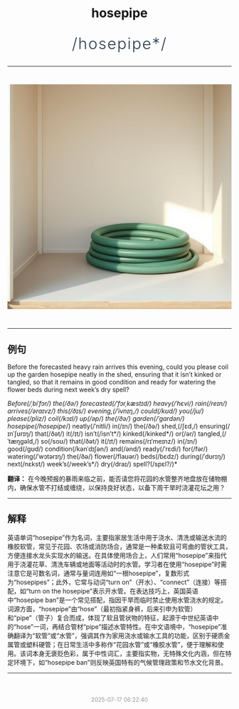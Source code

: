 <div align="center">

# hosepipe

<div style="margin: 30px 0;">
<h1 style="font-size: 2.5em; font-weight: 300; letter-spacing: 2px; margin: 0; color: #2c3e50;">
/hosepipe*/
</h1>
</div>

</div>

---

<div align="center" style="margin: 40px 0;">

![hosepipe](images/hosepipe.png)

</div>

---

## 例句

Before the forecasted heavy rain arrives this evening, could you please coil up the garden hosepipe neatly in the shed, ensuring that it isn’t kinked or tangled, so that it remains in good condition and ready for watering the flower beds during next week’s dry spell?

*Before(/ˌbiˈfɔr/) the(/ðə/) forecasted(/ˈfɔrˌkæstɪd/) heavy(/ˈhɛvi/) rain(/reɪn/) arrives(/əraɪvz/) this(/ðɪs/) evening,(/ˈivnɪŋ,/) could(/kʊd/) you(/ju/) please(/pliz/) coil(/kɔɪl/) up(/əp/) the(/ðə/) garden(/ˈgɑrdən/) hosepipe(/hosepipe*/) neatly(/ˈnitli/) in(/ɪn/) the(/ðə/) shed,(/ʃɛd,/) ensuring(/ɪnˈʃʊrɪŋ/) that(/ðət/) it(/ɪt/) isn’t(/isn’t*/) kinked(/kinked*/) or(/ər/) tangled,(/ˈtæŋgəld,/) so(/soʊ/) that(/ðət/) it(/ɪt/) remains(/rɪˈmeɪnz/) in(/ɪn/) good(/gʊd/) condition(/kənˈdɪʃən/) and(/ənd/) ready(/ˈrɛdi/) for(/fər/) watering(/ˈwɔtərɪŋ/) the(/ðə/) flower(/flaʊər/) beds(/bɛdz/) during(/ˈdʊrɪŋ/) next(/nɛkst/) week’s(/week’s*/) dry(/draɪ/) spell?(/spɛl?/)*

**翻译：** 在今晚预报的暴雨来临之前，能否请您将花园的水管整齐地盘放在储物棚内，确保水管不打结或缠绕，以保持良好状态，以备下周干旱时浇灌花坛之用？

---

## 解释

英语单词“hosepipe”作为名词，主要指家居生活中用于浇水、清洗或输送水流的橡胶软管，常见于花园、农场或消防场合，通常是一种柔软且可弯曲的管状工具，方便连接水龙头实现水的输送。在具体使用场合上，人们常用“hosepipe”来指代用于浇灌花草、清洗车辆或地面等活动时的水管。学习者在使用“hosepipe”时需注意它是可数名词，通常与量词连用如“一根hosepipe”，复数形式为“hosepipes”；此外，它常与动词“turn on”（开水）、“connect”（连接）等搭配，如“turn on the hosepipe”表示开水管。在表达技巧上，英国英语中“hosepipe ban”是一个常见搭配，指因干旱而临时禁止使用水管浇水的规定。词源方面，“hosepipe”由“hose”（最初指紧身裤，后来引申为软管）和“pipe”（管子）复合而成，体现了软且管状物的特征，起源于中世纪英语中的“hose”一词，再结合管材“pipe”描述水管特性。在中文语境中，“hosepipe”准确翻译为“软管”或“水管”，强调其作为家用浇水或输水工具的功能，区别于硬质金属管或塑料硬管；在日常生活中多称作“花园水管”或“橡胶水管”，便于理解和使用。该词本身无褒贬色彩，属于中性词汇，主要指实物，无特殊文化内涵，但在特定环境下，如“hosepipe ban”则反映英国特有的气候管理政策和节水文化背景。


---

<div align="center" style="margin-top: 50px;">
<small style="color: #999; font-size: 0.9em;">2025-07-17 06:22:40</small>
</div>
